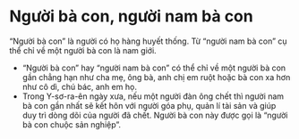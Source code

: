 # Người bà con, người nam bà con

“Người bà con” là người có họ hàng huyết thống. Từ “người nam bà con” cụ thể chỉ về một người bà con là nam giới.
- “Người bà con” hay “người nam bà con” có thể chỉ về một người bà con gần chẳng hạn như cha mẹ, ông bà, anh chị em ruột hoặc bà con xa hơn như cô dì, chú bác, anh em họ.
- Trong Y-sơ-ra-ên ngày xưa, nếu một người đàn ông chết thì người nam bà con gần nhất sẽ kết hôn với người góa phụ, quản lí tài sản và giúp duy trì dòng dõi của người đã chết. Người bà con này được gọi là “người bà con chuộc sản nghiệp”.

